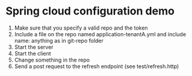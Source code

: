# Spring cloud configuration demo
1. Make sure that you specify a valid repo and the token
2. Include a file on the repo named application-tenantA.yml and include name: anything as in git-repo folder
3. Start the server 
4. Start the client
5. Change something in the repo
6. Send a post request to the refresh endpoint (see test/refresh.http) 
